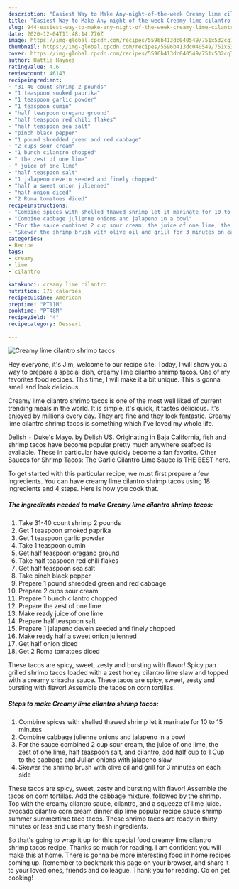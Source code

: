 ```yaml
---
description: "Easiest Way to Make Any-night-of-the-week Creamy lime cilantro shrimp tacos"
title: "Easiest Way to Make Any-night-of-the-week Creamy lime cilantro shrimp tacos"
slug: 944-easiest-way-to-make-any-night-of-the-week-creamy-lime-cilantro-shrimp-tacos
date: 2020-12-04T11:48:14.776Z
image: https://img-global.cpcdn.com/recipes/5596b413dc040549/751x532cq70/creamy-lime-cilantro-shrimp-tacos-recipe-main-photo.jpg
thumbnail: https://img-global.cpcdn.com/recipes/5596b413dc040549/751x532cq70/creamy-lime-cilantro-shrimp-tacos-recipe-main-photo.jpg
cover: https://img-global.cpcdn.com/recipes/5596b413dc040549/751x532cq70/creamy-lime-cilantro-shrimp-tacos-recipe-main-photo.jpg
author: Hattie Haynes
ratingvalue: 4.6
reviewcount: 46143
recipeingredient:
- "31-40 count shrimp 2 pounds"
- "1 teaspoon smoked paprika"
- "1 teaspoon garlic powder"
- "1 teaspoon cumin"
- "half teaspoon oregano ground"
- "half teaspoon red chili flakes"
- "half teaspoon sea salt"
- "pinch black pepper"
- "1 pound shredded green and red cabbage"
- "2 cups sour cream"
- "1 bunch cilantro chopped"
- " the zest of one lime"
- " juice of one lime"
- "half teaspoon salt"
- "1 jalapeno devein seeded and finely chopped"
- "half a sweet onion julienned"
- "half onion diced"
- "2 Roma tomatoes diced"
recipeinstructions:
- "Combine spices with shelled thawed shrimp let it marinate for 10 to 15 minutes"
- "Combine cabbage julienne onions and jalapeno in a bowl"
- "For the sauce combined 2 cup sour cream, the juice of one lime, the zest of one lime, half teaspoon salt, and cilantro, add half cup to 1 Cup to the cabbage and Julian onions with jalapeno slaw"
- "Skewer the shrimp brush with olive oil and grill for 3 minutes on each side"
categories:
- Recipe
tags:
- creamy
- lime
- cilantro

katakunci: creamy lime cilantro 
nutrition: 175 calories
recipecuisine: American
preptime: "PT11M"
cooktime: "PT48M"
recipeyield: "4"
recipecategory: Dessert

---
```



![Creamy lime cilantro shrimp tacos](https://img-global.cpcdn.com/recipes/5596b413dc040549/751x532cq70/creamy-lime-cilantro-shrimp-tacos-recipe-main-photo.jpg)

Hey everyone, it's Jim, welcome to our recipe site. Today, I will show you a way to prepare a special dish, creamy lime cilantro shrimp tacos. One of my favorites food recipes. This time, I will make it a bit unique. This is gonna smell and look delicious.

Creamy lime cilantro shrimp tacos is one of the most well liked of current trending meals in the world. It is simple, it's quick, it tastes delicious. It's enjoyed by millions every day. They are fine and they look fantastic. Creamy lime cilantro shrimp tacos is something which I've loved my whole life.

Delish + Duke&#39;s Mayo. by Delish US. Originating in Baja California, fish and shrimp tacos have become popular pretty much anywhere seafood is available. These in particular have quickly become a fan favorite. Other Sauces for Shrimp Tacos: The Garlic Cilantro Lime Sauce is THE BEST here.


To get started with this particular recipe, we must first prepare a few ingredients. You can have creamy lime cilantro shrimp tacos using 18 ingredients and 4 steps. Here is how you cook that.

<!--inarticleads1-->

##### The ingredients needed to make Creamy lime cilantro shrimp tacos:

1. Take 31-40 count shrimp 2 pounds
1. Get 1 teaspoon smoked paprika
1. Get 1 teaspoon garlic powder
1. Take 1 teaspoon cumin
1. Get half teaspoon oregano ground
1. Take half teaspoon red chili flakes
1. Get half teaspoon sea salt
1. Take pinch black pepper
1. Prepare 1 pound shredded green and red cabbage
1. Prepare 2 cups sour cream
1. Prepare 1 bunch cilantro chopped
1. Prepare  the zest of one lime
1. Make ready  juice of one lime
1. Prepare half teaspoon salt
1. Prepare 1 jalapeno devein seeded and finely chopped
1. Make ready half a sweet onion julienned
1. Get half onion diced
1. Get 2 Roma tomatoes diced


These tacos are spicy, sweet, zesty and bursting with flavor! Spicy pan grilled shrimp tacos loaded with a zest honey cilantro lime slaw and topped with a creamy sriracha sauce. These tacos are spicy, sweet, zesty and bursting with flavor! Assemble the tacos on corn tortillas. 

<!--inarticleads2-->

##### Steps to make Creamy lime cilantro shrimp tacos:

1. Combine spices with shelled thawed shrimp let it marinate for 10 to 15 minutes
1. Combine cabbage julienne onions and jalapeno in a bowl
1. For the sauce combined 2 cup sour cream, the juice of one lime, the zest of one lime, half teaspoon salt, and cilantro, add half cup to 1 Cup to the cabbage and Julian onions with jalapeno slaw
1. Skewer the shrimp brush with olive oil and grill for 3 minutes on each side


These tacos are spicy, sweet, zesty and bursting with flavor! Assemble the tacos on corn tortillas. Add the cabbage mixture, followed by the shrimp. Top with the creamy cilantro sauce, cilantro, and a squeeze of lime juice. avocado cilantro corn cream dinner dip lime popular recipe sauce shrimp summer summertime taco tacos. These shrimp tacos are ready in thirty minutes or less and use many fresh ingredients. 

So that's going to wrap it up for this special food creamy lime cilantro shrimp tacos recipe. Thanks so much for reading. I am confident you will make this at home. There is gonna be more interesting food in home recipes coming up. Remember to bookmark this page on your browser, and share it to your loved ones, friends and colleague. Thank you for reading. Go on get cooking!
